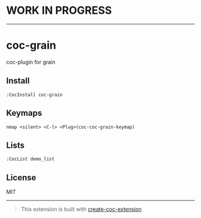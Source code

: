 # WORK IN PROGRESS 
---

# coc-grain

coc-plugin for grain

## Install

`:CocInstall coc-grain`

## Keymaps

`nmap <silent> <C-l> <Plug>(coc-coc-grain-keymap)`

## Lists

`:CocList demo_list`

## License

MIT

---

> This extension is built with [create-coc-extension](https://github.com/fannheyward/create-coc-extension)
